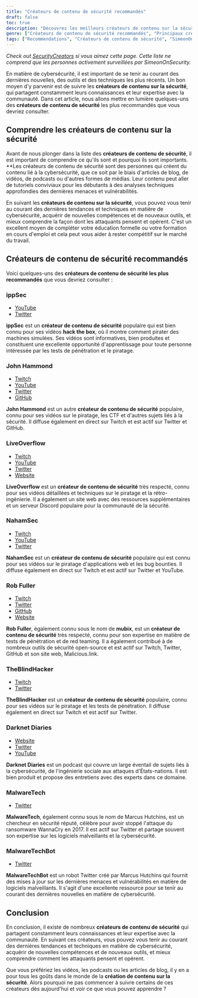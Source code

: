 ```yaml
---
title: "Créateurs de contenu de sécurité recommandés"
draft: false
toc: true
description: "Découvrez les meilleurs créateurs de contenu sur la sécurité, triés sur le volet par SimeonOnSecurity. De ippSec à John Hammond, LiveOverflow, NahamSec, Rob Fuller et TheBlindHacker, ces experts vous présentent les dernières nouveautés dans le domaine sur leurs différentes plateformes, notamment YouTube, Twitch, Twitter, GitHub et leurs sites web. Restez à jour et approfondissez vos connaissances avec les meilleurs du secteur."
genre: ["Créateurs de contenu de sécurité recommandés", "Principaux créateurs de contenu sur la sécurité", "Les meilleurs influenceurs en matière de cybersécurité", "Créateurs de sécurité experts", "Des créateurs de sécurité de premier plan", "Recommandations de SimeonOnSecurity", "ippSec et les autres créateurs de sécurité", "John Hammond et autres créateurs influents", "LiveOverflow et autres créateurs notables", "NahamSec et autres créateurs de sécurité de confiance"]
tags: ["Recommendations", "Créateurs de contenu de sécurité", "SimeonOnSecurity", "ippSec", "John Hammond", "LiveOverflow", "NahamSec", "Rob Fuller", "TheBlindHacker", "YouTube", "Twitter", "Twitch", "GitHub", "Site web", "cybersécurité", "tests de pénétration", "tutoriels de piratage", "piratage d'applications web", "bug bounties", "ingénierie inverse", "FFC", "logiciels malveillants", "réseau noir", "Nouvelles sur la cybersécurité", "ingénierie sociale", "attaques d'États-nations", "stratégie de sécurité", "vie privée", "tendances technologiques", "violations de données"]
---
```


*Check out [SecurityCreators](https://securitycreators.video/) si vous aimez cette page. Cette liste ne comprend que les personnes activement surveillées par SimeonOnSecurity.*

En matière de cybersécurité, il est important de se tenir au courant des dernières nouvelles, des outils et des techniques les plus récents. Un bon moyen d'y parvenir est de suivre les **créateurs de contenu sur la sécurité**, qui partagent constamment leurs connaissances et leur expertise avec la communauté. Dans cet article, nous allons mettre en lumière quelques-uns des **créateurs de contenu de sécurité** les plus recommandés que vous devriez consulter.

## Comprendre les créateurs de contenu sur la sécurité

Avant de nous plonger dans la liste des **créateurs de contenu de sécurité**, il est important de comprendre ce qu'ils sont et pourquoi ils sont importants. **Les créateurs de contenu de sécurité sont des personnes qui créent du contenu lié à la cybersécurité, que ce soit par le biais d'articles de blog, de vidéos, de podcasts ou d'autres formes de médias. Leur contenu peut aller de tutoriels conviviaux pour les débutants à des analyses techniques approfondies des dernières menaces et vulnérabilités.

En suivant les **créateurs de contenu sur la sécurité**, vous pouvez vous tenir au courant des dernières tendances et techniques en matière de cybersécurité, acquérir de nouvelles compétences et de nouveaux outils, et mieux comprendre la façon dont les attaquants pensent et opèrent. C'est un excellent moyen de compléter votre éducation formelle ou votre formation en cours d'emploi et cela peut vous aider à rester compétitif sur le marché du travail.

## Créateurs de contenu de sécurité recommandés

Voici quelques-uns des **créateurs de contenu de sécurité les plus recommandés** que vous devriez consulter :

### ippSec

- [YouTube](https://www.youtube.com/channel/UCa6eh7gCkpPo5XXUDfygQQA)
- [Twitter](https://twitter.com/ippsec)

**ippSec** est un **créateur de contenu de sécurité** populaire qui est bien connu pour ses vidéos **hack the box**, où il montre comment pirater des machines simulées. Ses vidéos sont informatives, bien produites et constituent une excellente opportunité d'apprentissage pour toute personne intéressée par les tests de pénétration et le piratage.

### John Hammond

- [Twitch](ttps://twitch.tv/johnhammond010)
- [YouTube](https://www.youtube.com/johnhammond010)
- [Twitter](https://twitter.com/_johnhammond)
- [GitHub](https://github.com/JohnHammond)

**John Hammond** est un autre **créateur de contenu de sécurité** populaire, connu pour ses vidéos sur le piratage, les CTF et d'autres sujets liés à la sécurité. Il diffuse également en direct sur Twitch et est actif sur Twitter et GitHub.

### LiveOverflow

- [Twitch](https://twitch.tv/LiveOverflow)
- [YouTube](https://youtube.com/LiveOverflowCTF)
- [Twitter](https://twitter.com/LiveOverflow)
- [Website](https://liveoverflow.com)

**LiveOverflow** est un **créateur de contenu de sécurité** très respecté, connu pour ses vidéos détaillées et techniques sur le piratage et la rétro-ingénierie. Il a également un site web avec des ressources supplémentaires et un serveur Discord populaire pour la communauté de la sécurité.

### NahamSec

- [Twitch](https://twitch.tv/nahamsec)
- [YouTube](https://youtube.com/nahamsec)
- [Twitter](https://twitter.com/nahamsec)

**NahamSec** est un **créateur de contenu de sécurité** populaire qui est connu pour ses vidéos sur le piratage d'applications web et les bug bounties. Il diffuse également en direct sur Twitch et est actif sur Twitter et YouTube.

### Rob Fuller

- [Twitch](https://twitch.tv/mub1x)
- [Twitter](https://twitter.com/mubix)
- [GitHub](https://github.com/mubix)
- [Website](https://malicious.link)

**Rob Fuller**, également connu sous le nom de **mubix**, est un **créateur de contenu de sécurité** très respecté, connu pour son expertise en matière de tests de pénétration et de red teaming. Il a également contribué à de nombreux outils de sécurité open-source et est actif sur Twitch, Twitter, GitHub et son site web, Malicious.link.

### TheBlindHacker

- [Twitch](https://twitch.tv/theblindhacker)
- [Twitter](https://twitter.com/TheBlindHacker)

**TheBlindHacker** est un **créateur de contenu de sécurité** populaire, connu pour ses vidéos sur le piratage et les tests de pénétration. Il diffuse également en direct sur Twitch et est actif sur Twitter.

### Darknet Diaries

- [Website](https://darknetdiaries.com/)
- [Twitter](https://twitter.com/darknetdiaries)
- [YouTube](https://www.youtube.com/channel/UCJ1Nhu5jIQdQXQAaC2XHqDw)

**Darknet Diaries** est un podcast qui couvre un large éventail de sujets liés à la cybersécurité, de l'ingénierie sociale aux attaques d'États-nations. Il est bien produit et propose des entretiens avec des experts dans ce domaine.

### MalwareTech

- [Twitter](https://twitter.com/MalwareTechBlog)

**MalwareTech**, également connu sous le nom de Marcus Hutchins, est un chercheur en sécurité réputé, célèbre pour avoir stoppé l'attaque du ransomware WannaCry en 2017. Il est actif sur Twitter et partage souvent son expertise sur les logiciels malveillants et la cybersécurité.

### MalwareTechBot

- [Twitter](https://twitter.com/MalwareTechBot)

**MalwareTechBot** est un robot Twitter créé par Marcus Hutchins qui fournit des mises à jour sur les dernières menaces et vulnérabilités en matière de logiciels malveillants. Il s'agit d'une excellente ressource pour se tenir au courant des dernières nouvelles en matière de cybersécurité.

## Conclusion

En conclusion, il existe de nombreux **créateurs de contenu de sécurité** qui partagent constamment leurs connaissances et leur expertise avec la communauté. En suivant ces créateurs, vous pouvez vous tenir au courant des dernières tendances et techniques en matière de cybersécurité, acquérir de nouvelles compétences et de nouveaux outils, et mieux comprendre comment les attaquants pensent et opèrent.

Que vous préfériez les vidéos, les podcasts ou les articles de blog, il y en a pour tous les goûts dans le monde de la **création de contenu sur la sécurité**. Alors pourquoi ne pas commencer à suivre certains de ces créateurs dès aujourd'hui et voir ce que vous pouvez apprendre ?




